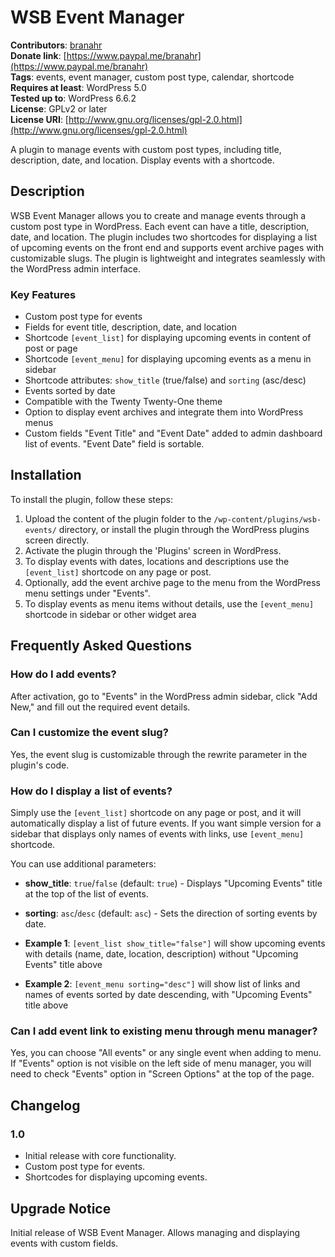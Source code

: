 # WSB Event Manager

**Contributors**: [branahr](https://github.com/branahr)  
**Donate link**: [https://www.paypal.me/branahr](https://www.paypal.me/branahr)  
**Tags**: events, event manager, custom post type, calendar, shortcode  
**Requires at least**: WordPress 5.0  
**Tested up to**: WordPress 6.6.2  
**License**: GPLv2 or later  
**License URI**: [http://www.gnu.org/licenses/gpl-2.0.html](http://www.gnu.org/licenses/gpl-2.0.html)

A plugin to manage events with custom post types, including title, description, date, and location. Display events with a shortcode.

## Description

WSB Event Manager allows you to create and manage events through a custom post type in WordPress. Each event can have a title, description, date, and location. The plugin includes two shortcodes for displaying a list of upcoming events on the front end and supports event archive pages with customizable slugs. The plugin is lightweight and integrates seamlessly with the WordPress admin interface.

### Key Features

- Custom post type for events
- Fields for event title, description, date, and location
- Shortcode `[event_list]` for displaying upcoming events in content of post or page
- Shortcode `[event_menu]` for displaying upcoming events as a menu in sidebar
- Shortcode attributes: `show_title` (true/false) and `sorting` (asc/desc)
- Events sorted by date
- Compatible with the Twenty Twenty-One theme
- Option to display event archives and integrate them into WordPress menus
- Custom fields "Event Title" and "Event Date" added to admin dashboard list of events. "Event Date" field is sortable.

## Installation

To install the plugin, follow these steps:

1. Upload the content of the plugin folder to the `/wp-content/plugins/wsb-events/` directory, or install the plugin through the WordPress plugins screen directly.
2. Activate the plugin through the 'Plugins' screen in WordPress.
3. To display events with dates, locations and descriptions use the `[event_list]` shortcode on any page or post.
4. Optionally, add the event archive page to the menu from the WordPress menu settings under "Events".
5. To display events as menu items without details, use the `[event_menu]` shortcode in sidebar or other widget area

## Frequently Asked Questions

### How do I add events?

After activation, go to "Events" in the WordPress admin sidebar, click "Add New," and fill out the required event details.

### Can I customize the event slug?

Yes, the event slug is customizable through the rewrite parameter in the plugin's code.

### How do I display a list of events?

Simply use the `[event_list]` shortcode on any page or post, and it will automatically display a list of future events.
If you want simple version for a sidebar that displays only names of events with links, use `[event_menu]` shortcode.

You can use additional parameters:

- **show_title**: `true`/`false` (default: `true`) - Displays "Upcoming Events" title at the top of the list of events.
- **sorting**: `asc`/`desc` (default: `asc`) - Sets the direction of sorting events by date.

- **Example 1**: `[event_list show_title="false"]` will show upcoming events with details (name, date, location, description) without "Upcoming Events" title above
- **Example 2**: `[event_menu sorting="desc"]` will show list of links and names of events sorted by date descending, with "Upcoming Events" title above

### Can I add event link to existing menu through menu manager?

Yes, you can choose "All events" or any single event when adding to menu. If "Events" option is not visible on the left side of menu manager,
you will need to check "Events" option in "Screen Options" at the top of the page.

## Changelog

### 1.0

- Initial release with core functionality.
- Custom post type for events.
- Shortcodes for displaying upcoming events.

## Upgrade Notice

Initial release of WSB Event Manager. Allows managing and displaying events with custom fields.
